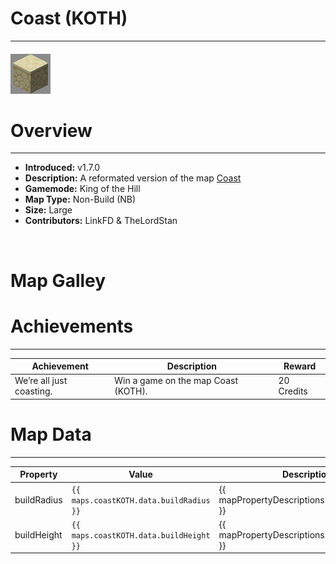 <!-- replace _map_ with the actual map name -->
<!-- change gamemode type for the Map data description  -->
# Coast (KOTH)

***

#### ![CoastKOTHicon](../assets/maps/coastKOTH/coastKOTH-icon.jpg)

# Overview
***
- **Introduced:** v1.7.0
- **Description:** A reformated version of the map [Coast](CoastCLASSIC)
- **Gamemode:** King of the Hill
- **Map Type:** Non-Build (NB)
- **Size:** Large
- **Contributors:** LinkFD & TheLordStan

<br />  

# Map Galley

# Achievements
***

| Achievement | Description | Reward |
| ----- | ----- | ------ |
| We’re all just coasting. | Win a game on the map Coast (KOTH). | 20 Credits |



# Map Data
***

| Property | Value | Description |
| ----------- | ----------- | ------ |
| buildRadius |`{{ maps.coastKOTH.data.buildRadius }}`| {{ mapPropertyDescriptions.buildRadius.koth }} |
| buildHeight |`{{ maps.coastKOTH.data.buildHeight }}`| {{ mapPropertyDescriptions.buildHeight.koth }} |